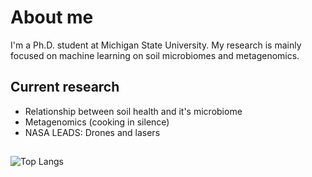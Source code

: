 # About me
I'm a Ph.D. student at Michigan State University. My research is mainly focused on machine learning on soil microbiomes and metagenomics. 

## Current research
- Relationship between soil health and it's microbiome
- Metagenomics (cooking in silence)
- NASA LEADS: Drones and lasers
## 
![Top Langs](https://github-readme-stats.vercel.app/api/top-langs/?username=makibrte&hide_progress=true)
